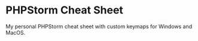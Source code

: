# PHPStorm Cheat Sheet

My personal PHPStorm cheat sheet with custom keymaps for Windows and MacOS.
